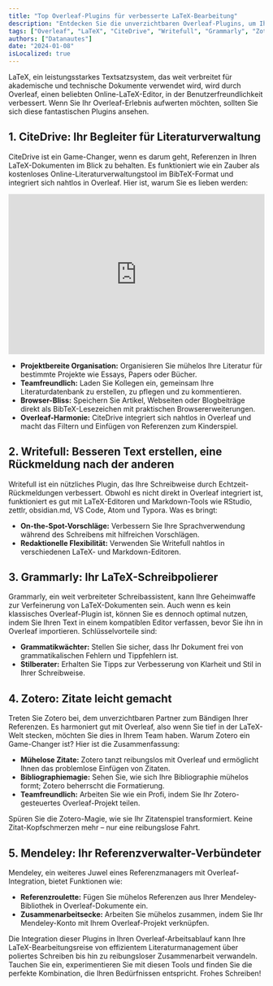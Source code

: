 ```yaml
---
title: "Top Overleaf-Plugins für verbesserte LaTeX-Bearbeitung"
description: "Entdecken Sie die unverzichtbaren Overleaf-Plugins, um Ihre LaTeX-Bearbeitungserfahrung zu verbessern. Von umfassendem Literaturmanagement mit CiteDrive bis zur raffinierten Textgestaltung mit Writefull – entdecken Sie die Werkzeuge, die Ihren Arbeitsablauf optimieren werden."
tags: ["Overleaf", "LaTeX", "CiteDrive", "Writefull", "Grammarly", "Zotero", "Mendeley"]
authors: ["Datanautes"]
date: "2024-01-08"
isLocalized: true
---
```


LaTeX, ein leistungsstarkes Textsatzsystem, das weit verbreitet für akademische und technische Dokumente verwendet wird, wird durch Overleaf, einen beliebten Online-LaTeX-Editor, in der Benutzerfreundlichkeit verbessert. Wenn Sie Ihr Overleaf-Erlebnis aufwerten möchten, sollten Sie sich diese fantastischen Plugins ansehen.

## 1. CiteDrive: Ihr Begleiter für Literaturverwaltung

CiteDrive ist ein Game-Changer, wenn es darum geht, Referenzen in Ihren LaTeX-Dokumenten im Blick zu behalten. Es funktioniert wie ein Zauber als kostenloses Online-Literaturverwaltungstool im BibTeX-Format und integriert sich nahtlos in Overleaf. Hier ist, warum Sie es lieben werden:

<iframe width="100%" height="315" src="https://www.youtube.com/embed/bHD94qM0vyg?si=5QCelGCRdSkYWyDk" title="YouTube-Videoplayer" frameborder="0" allow="accelerometer; autoplay; clipboard-write; encrypted-media; gyroscope; picture-in-picture; web-share" allowfullscreen></iframe>

- **Projektbereite Organisation:** Organisieren Sie mühelos Ihre Literatur für bestimmte Projekte wie Essays, Papers oder Bücher.
- **Teamfreundlich:** Laden Sie Kollegen ein, gemeinsam Ihre Literaturdatenbank zu erstellen, zu pflegen und zu kommentieren.
- **Browser-Bliss:** Speichern Sie Artikel, Webseiten oder Blogbeiträge direkt als BibTeX-Lesezeichen mit praktischen Browsererweiterungen.
- **Overleaf-Harmonie:** CiteDrive integriert sich nahtlos in Overleaf und macht das Filtern und Einfügen von Referenzen zum Kinderspiel.

## 2. Writefull: Besseren Text erstellen, eine Rückmeldung nach der anderen

Writefull ist ein nützliches Plugin, das Ihre Schreibweise durch Echtzeit-Rückmeldungen verbessert. Obwohl es nicht direkt in Overleaf integriert ist, funktioniert es gut mit LaTeX-Editoren und Markdown-Tools wie RStudio, zettlr, obsidian.md, VS Code, Atom und Typora. Was es bringt:

- **On-the-Spot-Vorschläge:** Verbessern Sie Ihre Sprachverwendung während des Schreibens mit hilfreichen Vorschlägen.
- **Redaktionelle Flexibilität:** Verwenden Sie Writefull nahtlos in verschiedenen LaTeX- und Markdown-Editoren.

## 3. Grammarly: Ihr LaTeX-Schreibpolierer

Grammarly, ein weit verbreiteter Schreibassistent, kann Ihre Geheimwaffe zur Verfeinerung von LaTeX-Dokumenten sein. Auch wenn es kein klassisches Overleaf-Plugin ist, können Sie es dennoch optimal nutzen, indem Sie Ihren Text in einem kompatiblen Editor verfassen, bevor Sie ihn in Overleaf importieren. Schlüsselvorteile sind:

- **Grammatikwächter:** Stellen Sie sicher, dass Ihr Dokument frei von grammatikalischen Fehlern und Tippfehlern ist.
- **Stilberater:** Erhalten Sie Tipps zur Verbesserung von Klarheit und Stil in Ihrer Schreibweise.

## 4. Zotero: Zitate leicht gemacht

Treten Sie Zotero bei, dem unverzichtbaren Partner zum Bändigen Ihrer Referenzen. Es harmoniert gut mit Overleaf, also wenn Sie tief in der LaTeX-Welt stecken, möchten Sie dies in Ihrem Team haben. Warum Zotero ein Game-Changer ist? Hier ist die Zusammenfassung:

- **Mühelose Zitate:** Zotero tanzt reibungslos mit Overleaf und ermöglicht Ihnen das problemlose Einfügen von Zitaten.
- **Bibliographiemagie:** Sehen Sie, wie sich Ihre Bibliographie mühelos formt; Zotero beherrscht die Formatierung.
- **Teamfreundlich:** Arbeiten Sie wie ein Profi, indem Sie Ihr Zotero-gesteuertes Overleaf-Projekt teilen.

Spüren Sie die Zotero-Magie, wie sie Ihr Zitatenspiel transformiert. Keine Zitat-Kopfschmerzen mehr – nur eine reibungslose Fahrt.

## 5. Mendeley: Ihr Referenzverwalter-Verbündeter

Mendeley, ein weiteres Juwel eines Referenzmanagers mit Overleaf-Integration, bietet Funktionen wie:

- **Referenzroulette:** Fügen Sie mühelos Referenzen aus Ihrer Mendeley-Bibliothek in Overleaf-Dokumente ein.
- **Zusammenarbeitsecke:** Arbeiten Sie mühelos zusammen, indem Sie Ihr Mendeley-Konto mit Ihrem Overleaf-Projekt verknüpfen.

Die Integration dieser Plugins in Ihren Overleaf-Arbeitsablauf kann Ihre LaTeX-Bearbeitungsreise von effizientem Literaturmanagement über poliertes Schreiben bis hin zu reibungsloser Zusammenarbeit verwandeln. Tauchen Sie ein, experimentieren Sie mit diesen Tools und finden Sie die perfekte Kombination, die Ihren Bedürfnissen entspricht. Frohes Schreiben!
